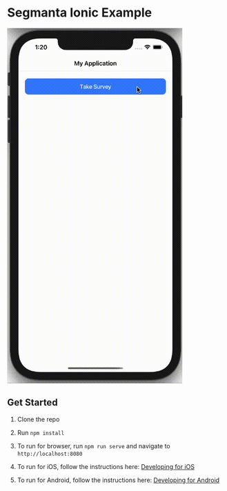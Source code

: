 # Segmanta Ionic Example

  ![Preview Image](https://github.com/segmanta/integration-examples/blob/master/assets/PreviewAnimation.gif?raw=true)

## Get Started

1. Clone the repo

1. Run `npm install`

1. To run for browser, run `npm run serve` and navigate to `http://localhost:8080`

1. To run for iOS, follow the instructions here: [Developing for iOS](https://ionicframework.com/docs/developing/ios)

1. To run for Android, follow the instructions here: [Developing for Android](https://ionicframework.com/docs/developing/android)
